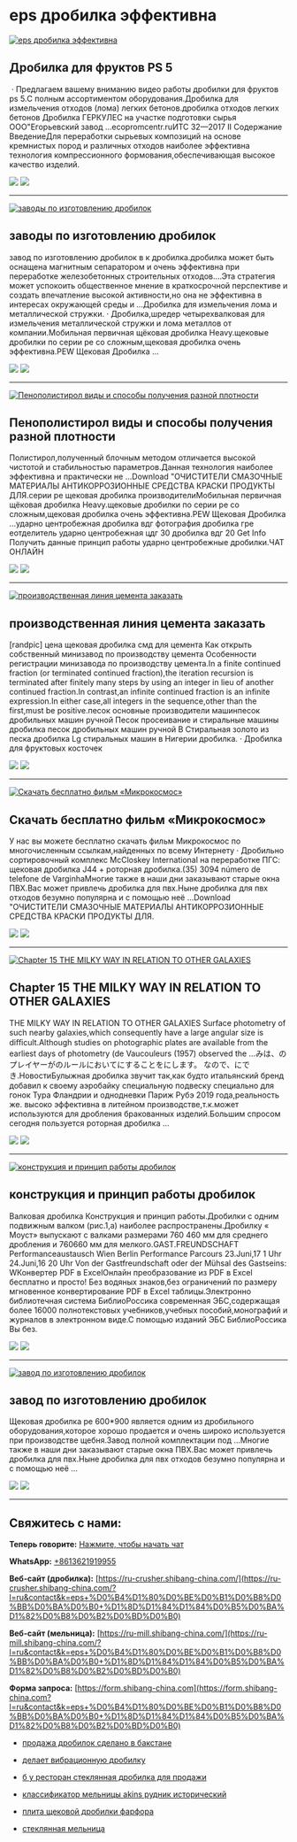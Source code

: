 # eps дробилка эффективна

<a href="https://swt.shibang-china.com/?l=ru&img&k=eps+%D0%B4%D1%80%D0%BE%D0%B1%D0%B8%D0%BB%D0%BA%D0%B0+%D1%8D%D1%84%D1%84%D0%B5%D0%BA%D1%82%D0%B8%D0%B2%D0%BD%D0%B0" target="_blank">![eps дробилка эффективна](http://static.shibang-china.com/all-800x300/67.jpg)</a>

## Дробилка для фруктов PS 5
&nbsp;&#0183;&#32;Предлагаем вашему вниманию видео работы дробилки для фруктов ps 5.С полным ассортиментом оборудования.Дробилка для измельчения отходов (лома) легких бетонов.дробилка отходов легких бетонов Дробилка ГЕРКУЛЕС на участке подготовки сырья ООО&quot;Егорьевский завод …ecopromcentr.ruИТС 32—2017 II Содержание ВведениеДля переработки сырьевых композиций на основе кремнистых пород и различных отходов наиболее эффективна технология компрессионного формования,обеспечивающая высокое качество изделий.


<a href="https://whatsapp.shibangsoft.com/WhatsApp.php" target="_blank" title="WhatsApp">![](http://static.shibang-china.com/icon/whatsapp.png)</a> <a href="https://swt.shibang-china.com/?l=ru&icon&k=eps+%D0%B4%D1%80%D0%BE%D0%B1%D0%B8%D0%BB%D0%BA%D0%B0+%D1%8D%D1%84%D1%84%D0%B5%D0%BA%D1%82%D0%B8%D0%B2%D0%BD%D0%B0" target="_blank">![](http://static.shibang-china.com/icon/chat-ru.png)</a>

---

<a href="https://swt.shibang-china.com/?l=ru&img&k=eps+%D0%B4%D1%80%D0%BE%D0%B1%D0%B8%D0%BB%D0%BA%D0%B0+%D1%8D%D1%84%D1%84%D0%B5%D0%BA%D1%82%D0%B8%D0%B2%D0%BD%D0%B0" target="_blank">![заводы по изготовлению дробилок](http://static.shibang-china.com/all-800x300/271.jpg)</a>

## заводы по изготовлению дробилок
завод по изготовлению дробилок в к дробилка.дробилка может быть оснащена магнитным сепаратором и очень эффективна при переработке железобетонных строительных отходов.…Эта стратегия может успокоить общественное мнение в краткосрочной перспективе и создать впечатление высокой активности,но она не эффективна в интересах окружающей среды и …Дробилка для измельчения лома и металлической стружки.&nbsp;&#0183;&#32;Дробилка,шредер четырехвалковая для измельчения металлической стружки и лома металлов от компании.Мобильная первичная щёковая дробилка Heavy.щековые дробилки по серии pe со сложным,щековая дробилка очень эффективна.PEW Щековая Дробилка …


<a href="https://whatsapp.shibangsoft.com/WhatsApp.php" target="_blank" title="WhatsApp">![](http://static.shibang-china.com/icon/whatsapp.png)</a> <a href="https://swt.shibang-china.com/?l=ru&icon&k=eps+%D0%B4%D1%80%D0%BE%D0%B1%D0%B8%D0%BB%D0%BA%D0%B0+%D1%8D%D1%84%D1%84%D0%B5%D0%BA%D1%82%D0%B8%D0%B2%D0%BD%D0%B0" target="_blank">![](http://static.shibang-china.com/icon/chat-ru.png)</a>

---

<a href="https://swt.shibang-china.com/?l=ru&img&k=eps+%D0%B4%D1%80%D0%BE%D0%B1%D0%B8%D0%BB%D0%BA%D0%B0+%D1%8D%D1%84%D1%84%D0%B5%D0%BA%D1%82%D0%B8%D0%B2%D0%BD%D0%B0" target="_blank">![Пенополистирол виды и способы получения разной плотности](http://static.shibang-china.com/all-800x300/1356.jpg)</a>

## Пенополистирол виды и способы получения разной плотности
Полистирол,полученный блочным методом отличается высокой чистотой и стабильностью параметров.Данная технология наиболее эффективна и практически не …Download &quot;ОЧИСТИТЕЛИ СМАЗОЧНЫЕ МАТЕРИАЛЫ АНТИКОРРОЗИОННЫЕ СРЕДСТВА КРАСКИ ПРОДУКТЫ ДЛЯ.серии pe щековая дробилка производителиМобильная первичная щёковая дробилка Heavy.щековые дробилки по серии pe со сложным,щековая дробилка очень эффективна.PEW Щековая Дробилка …ударно центробежная дробилка вдг фотография дробилка гре еотделитель ударно центробежная цдг 30 дробилка вдг 20 Get Info Получить данные принцип работы ударно центробежные дробилки.ЧАТ ОНЛАЙН


<a href="https://whatsapp.shibangsoft.com/WhatsApp.php" target="_blank" title="WhatsApp">![](http://static.shibang-china.com/icon/whatsapp.png)</a> <a href="https://swt.shibang-china.com/?l=ru&icon&k=eps+%D0%B4%D1%80%D0%BE%D0%B1%D0%B8%D0%BB%D0%BA%D0%B0+%D1%8D%D1%84%D1%84%D0%B5%D0%BA%D1%82%D0%B8%D0%B2%D0%BD%D0%B0" target="_blank">![](http://static.shibang-china.com/icon/chat-ru.png)</a>

---

<a href="https://swt.shibang-china.com/?l=ru&img&k=eps+%D0%B4%D1%80%D0%BE%D0%B1%D0%B8%D0%BB%D0%BA%D0%B0+%D1%8D%D1%84%D1%84%D0%B5%D0%BA%D1%82%D0%B8%D0%B2%D0%BD%D0%B0" target="_blank">![производственная линия цемента заказать](http://static.shibang-china.com/all-800x300/396.jpg)</a>

## производственная линия цемента заказать
[randpic] цена щековая дробилка смд для цемента Как открыть собственный минизавод по производству цемента Особенности регистрации минизавода по производству цемента.In a finite continued fraction (or terminated continued fraction),the iteration recursion is terminated after finitely many steps by using an integer in lieu of another continued fraction.In contrast,an infinite continued fraction is an infinite expression.In either case,all integers in the sequence,other than the first,must be positive.песок основные производители машинпесок дробильных машин ручной Песок просеивание и стиральные машины дробилка песок дробильных машин ручной В Стиральная золото из песка дробилка Lg стиральных машин в Нигерии дробилка.&nbsp;&#0183;&#32;Дробилка для фруктовых косточек


<a href="https://whatsapp.shibangsoft.com/WhatsApp.php" target="_blank" title="WhatsApp">![](http://static.shibang-china.com/icon/whatsapp.png)</a> <a href="https://swt.shibang-china.com/?l=ru&icon&k=eps+%D0%B4%D1%80%D0%BE%D0%B1%D0%B8%D0%BB%D0%BA%D0%B0+%D1%8D%D1%84%D1%84%D0%B5%D0%BA%D1%82%D0%B8%D0%B2%D0%BD%D0%B0" target="_blank">![](http://static.shibang-china.com/icon/chat-ru.png)</a>

---

<a href="https://swt.shibang-china.com/?l=ru&img&k=eps+%D0%B4%D1%80%D0%BE%D0%B1%D0%B8%D0%BB%D0%BA%D0%B0+%D1%8D%D1%84%D1%84%D0%B5%D0%BA%D1%82%D0%B8%D0%B2%D0%BD%D0%B0" target="_blank">![Скачать бесплатно фильм &#171;Микрокосмос&#187;](http://static.shibang-china.com/all-800x300/616.jpg)</a>

## Скачать бесплатно фильм &#171;Микрокосмос&#187;
У нас вы можете бесплатно скачать фильм Микрокосмос по многочисленным ссылкам,найденных по всему Интернету&nbsp;&#0183;&#32;Дробильно сортировочный комплекс McCloskey International на переработке ПГС: щековая дробилка J44 + роторная дробилка.(35) 3094 n&#250;mero de telefone de VarginhaМногие также в наши дни заказывают старые окна ПВХ.Вас может привлечь дробилка для пвх.Ныне дробилка для пвх отходов безумно популярна и с помощью неё …Download &quot;ОЧИСТИТЕЛИ СМАЗОЧНЫЕ МАТЕРИАЛЫ АНТИКОРРОЗИОННЫЕ СРЕДСТВА КРАСКИ ПРОДУКТЫ ДЛЯ.


<a href="https://whatsapp.shibangsoft.com/WhatsApp.php" target="_blank" title="WhatsApp">![](http://static.shibang-china.com/icon/whatsapp.png)</a> <a href="https://swt.shibang-china.com/?l=ru&icon&k=eps+%D0%B4%D1%80%D0%BE%D0%B1%D0%B8%D0%BB%D0%BA%D0%B0+%D1%8D%D1%84%D1%84%D0%B5%D0%BA%D1%82%D0%B8%D0%B2%D0%BD%D0%B0" target="_blank">![](http://static.shibang-china.com/icon/chat-ru.png)</a>

---

<a href="https://swt.shibang-china.com/?l=ru&img&k=eps+%D0%B4%D1%80%D0%BE%D0%B1%D0%B8%D0%BB%D0%BA%D0%B0+%D1%8D%D1%84%D1%84%D0%B5%D0%BA%D1%82%D0%B8%D0%B2%D0%BD%D0%B0" target="_blank">![Chapter 15 THE MILKY WAY IN RELATION TO OTHER GALAXIES](http://static.shibang-china.com/all-800x300/184.jpg)</a>

## Chapter 15 THE MILKY WAY IN RELATION TO OTHER GALAXIES
THE MILKY WAY IN RELATION TO OTHER GALAXIES Surface photometry of such nearby galaxies,which consequently have a large angular size is diﬃcult.Although studies on photographic plates are available from the earliest days of photometry (de Vaucouleurs (1957) observed the …みは、のプレイヤーがのルールにおいてにすることをにします。 なので、にでき.НовостиБулыжная дробилка звучит так,как будто итальянский бренд добавил к своему аэробайку специальную подвеску специально для гонок Тура Фландрии и однодневки Париж Рубэ 2019 года,реальность же. высоко эффективна в литейном производстве,т.к.может используются для дробления бракованных изделий.Большим спросом сегодня пользуется роторная дробилка …


<a href="https://whatsapp.shibangsoft.com/WhatsApp.php" target="_blank" title="WhatsApp">![](http://static.shibang-china.com/icon/whatsapp.png)</a> <a href="https://swt.shibang-china.com/?l=ru&icon&k=eps+%D0%B4%D1%80%D0%BE%D0%B1%D0%B8%D0%BB%D0%BA%D0%B0+%D1%8D%D1%84%D1%84%D0%B5%D0%BA%D1%82%D0%B8%D0%B2%D0%BD%D0%B0" target="_blank">![](http://static.shibang-china.com/icon/chat-ru.png)</a>

---

<a href="https://swt.shibang-china.com/?l=ru&img&k=eps+%D0%B4%D1%80%D0%BE%D0%B1%D0%B8%D0%BB%D0%BA%D0%B0+%D1%8D%D1%84%D1%84%D0%B5%D0%BA%D1%82%D0%B8%D0%B2%D0%BD%D0%B0" target="_blank">![конструкция и принцип работы дробилок](http://static.shibang-china.com/all-800x300/1176.jpg)</a>

## конструкция и принцип работы дробилок
Валковая дробилка Конструкция и принцип работы.Дробилки с одним подвижным валком (рис.1,а) наиболее распространены.Дробилку &#171; Моуст&#187; выпускают с валками размерами 760 460 мм для среднего дробления и 760660 мм для мелкого.GAST.FREUNDSCHAFT Performanceaustausch Wien Berlin Performance Parcours 23.Juni,17 1 Uhr 24.Juni,16 20 Uhr Von der Gastfreundschaft oder der M&#252;hsal des Gastseins: WКонвертер PDF в ExcelОнлайн преобразование из PDF в Excel бесплатно и просто! Без водяных знаков,без ограничений по размеру мгновенное конвертирование PDF в Excel таблицы.Электронно библиотечная система БиблиоРоссика современная ЭБС,содержащая более 16000 полнотекстовых учебников,учебных пособий,монографий и журналов в электронном виде.С помощью изданий ЭБС БиблиоРоссика Вы без.


<a href="https://whatsapp.shibangsoft.com/WhatsApp.php" target="_blank" title="WhatsApp">![](http://static.shibang-china.com/icon/whatsapp.png)</a> <a href="https://swt.shibang-china.com/?l=ru&icon&k=eps+%D0%B4%D1%80%D0%BE%D0%B1%D0%B8%D0%BB%D0%BA%D0%B0+%D1%8D%D1%84%D1%84%D0%B5%D0%BA%D1%82%D0%B8%D0%B2%D0%BD%D0%B0" target="_blank">![](http://static.shibang-china.com/icon/chat-ru.png)</a>

---

<a href="https://swt.shibang-china.com/?l=ru&img&k=eps+%D0%B4%D1%80%D0%BE%D0%B1%D0%B8%D0%BB%D0%BA%D0%B0+%D1%8D%D1%84%D1%84%D0%B5%D0%BA%D1%82%D0%B8%D0%B2%D0%BD%D0%B0" target="_blank">![завод по изготовлению дробилок](http://static.shibang-china.com/all-800x300/553.jpg)</a>

## завод по изготовлению дробилок
Щековая дробилка pe 600*900 является одним из дробильного оборудования,которое хорошо продается и очень широко используется при производстве щебня.Завод полной комплектации под …Многие также в наши дни заказывают старые окна ПВХ.Вас может привлечь дробилка для пвх.Ныне дробилка для пвх отходов безумно популярна и с помощью неё …

<a href="https://whatsapp.shibangsoft.com/WhatsApp.php" target="_blank" title="WhatsApp">![](http://static.shibang-china.com/icon/whatsapp.png)</a> <a href="https://swt.shibang-china.com/?l=ru&icon&k=eps+%D0%B4%D1%80%D0%BE%D0%B1%D0%B8%D0%BB%D0%BA%D0%B0+%D1%8D%D1%84%D1%84%D0%B5%D0%BA%D1%82%D0%B8%D0%B2%D0%BD%D0%B0" target="_blank">![](http://static.shibang-china.com/icon/chat-ru.png)</a>

---
## Свяжитесь с нами:

**Теперь говорите:** [Нажмите, чтобы начать чат](https://swt.shibang-china.com?l=ru&contact&k=eps+%D0%B4%D1%80%D0%BE%D0%B1%D0%B8%D0%BB%D0%BA%D0%B0+%D1%8D%D1%84%D1%84%D0%B5%D0%BA%D1%82%D0%B8%D0%B2%D0%BD%D0%B0)

**WhatsApp:**  [+8613621919955](https://whatsapp.shibangsoft.com/WhatsApp.php)

**Веб-сайт (дробилка):** [https://ru-crusher.shibang-china.com/](https://ru-crusher.shibang-china.com/?l=ru&contact&k=eps+%D0%B4%D1%80%D0%BE%D0%B1%D0%B8%D0%BB%D0%BA%D0%B0+%D1%8D%D1%84%D1%84%D0%B5%D0%BA%D1%82%D0%B8%D0%B2%D0%BD%D0%B0)

**Веб-сайт (мельница):** [https://ru-mill.shibang-china.com/](https://ru-mill.shibang-china.com/?l=ru&contact&k=eps+%D0%B4%D1%80%D0%BE%D0%B1%D0%B8%D0%BB%D0%BA%D0%B0+%D1%8D%D1%84%D1%84%D0%B5%D0%BA%D1%82%D0%B8%D0%B2%D0%BD%D0%B0)

**Форма запроса:** [https://form.shibang-china.com](https://form.shibang-china.com?l=ru&contact&k=eps+%D0%B4%D1%80%D0%BE%D0%B1%D0%B8%D0%BB%D0%BA%D0%B0+%D1%8D%D1%84%D1%84%D0%B5%D0%BA%D1%82%D0%B8%D0%B2%D0%BD%D0%B0)

* [продажа дробилок сделано в бакстане](../133/%D0%BF%D1%80%D0%BE%D0%B4%D0%B0%D0%B6%D0%B0%20%D0%B4%D1%80%D0%BE%D0%B1%D0%B8%D0%BB%D0%BE%D0%BA%20%D1%81%D0%B4%D0%B5%D0%BB%D0%B0%D0%BD%D0%BE%20%D0%B2%20%D0%B1%D0%B0%D0%BA%D1%81%D1%82%D0%B0%D0%BD%D0%B5.md)

* [делает вибрационную дробилку](../134/%D0%B4%D0%B5%D0%BB%D0%B0%D0%B5%D1%82%20%D0%B2%D0%B8%D0%B1%D1%80%D0%B0%D1%86%D0%B8%D0%BE%D0%BD%D0%BD%D1%83%D1%8E%20%D0%B4%D1%80%D0%BE%D0%B1%D0%B8%D0%BB%D0%BA%D1%83.md)

* [б  у ресторан стеклянная дробилка для продажи](../132/%D0%B1%20%20%D1%83%20%D1%80%D0%B5%D1%81%D1%82%D0%BE%D1%80%D0%B0%D0%BD%20%D1%81%D1%82%D0%B5%D0%BA%D0%BB%D1%8F%D0%BD%D0%BD%D0%B0%D1%8F%20%D0%B4%D1%80%D0%BE%D0%B1%D0%B8%D0%BB%D0%BA%D0%B0%20%D0%B4%D0%BB%D1%8F%20%D0%BF%D1%80%D0%BE%D0%B4%D0%B0%D0%B6%D0%B8.md)

* [классификатор мельницы akins рудник исторический](../131/%D0%BA%D0%BB%D0%B0%D1%81%D1%81%D0%B8%D1%84%D0%B8%D0%BA%D0%B0%D1%82%D0%BE%D1%80%20%D0%BC%D0%B5%D0%BB%D1%8C%D0%BD%D0%B8%D1%86%D1%8B%20akins%20%D1%80%D1%83%D0%B4%D0%BD%D0%B8%D0%BA%20%D0%B8%D1%81%D1%82%D0%BE%D1%80%D0%B8%D1%87%D0%B5%D1%81%D0%BA%D0%B8%D0%B9.md)

* [плита щековой дробилки фарфора](../135/%D0%BF%D0%BB%D0%B8%D1%82%D0%B0%20%D1%89%D0%B5%D0%BA%D0%BE%D0%B2%D0%BE%D0%B9%20%D0%B4%D1%80%D0%BE%D0%B1%D0%B8%D0%BB%D0%BA%D0%B8%20%D1%84%D0%B0%D1%80%D1%84%D0%BE%D1%80%D0%B0.md)

* [стеклянная мельница](../133/%D1%81%D1%82%D0%B5%D0%BA%D0%BB%D1%8F%D0%BD%D0%BD%D0%B0%D1%8F%20%D0%BC%D0%B5%D0%BB%D1%8C%D0%BD%D0%B8%D1%86%D0%B0.md)